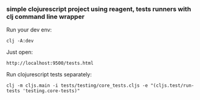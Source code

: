 ### simple clojurescript project using reagent, tests runners with clj command line wrapper


Run your dev env:

```
clj -A:dev
```

Just open:


`http://localhost:9500/tests.html`



Run clojurescript tests separately:

```
clj -m cljs.main -i tests/testing/core_tests.cljs -e "(cljs.test/run-tests 'testing.core-tests)"

```
